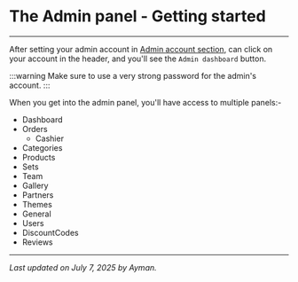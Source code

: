 # The Admin panel - Getting started

---

After setting your admin account in [Admin account section](/docs/Setup-Store/Admin-account), can click on your account in the header, and you'll see the `Admin dashboard` button.

:::warning
Make sure to use a very strong password for the admin's account.
:::

When you get into the admin panel, you'll have access to multiple panels:-

- Dashboard
- Orders
  - Cashier
- Categories
- Products
- Sets
- Team
- Gallery
- Partners
- Themes
- General
- Users
- DiscountCodes
- Reviews

---

_Last updated on July 7, 2025 by Ayman._
